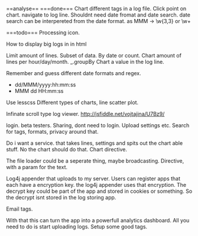 ==analyse==
===done===
Chart different tags in a log file.
Click point on chart. navigate to log line.
Shouldnt need date fromat and date search.
	date search can be interpereted from the date format.
	as MMM -> \w{3,3} or \w+

===todo===
Processing icon.

How to display big logs in in html

Limit amount of lines. Subset of data. By date or count.
Chart amount of lines per hour/day/month. _.groupBy
Chart a value in the log line.

Remember and guess different date formats and regex.
* dd/MMM/yyyy:hh:mm:ss
* MMM dd HH:mm:ss



Use lesscss
Different types of charts, line scatter plot.

Infinate scroll type log viewer. http://jsfiddle.net/vojtajina/U7Bz9/

login. beta testers.
Sharing, dont need to login. Upload settings etc.
Search for tags, formats, privacy around that.

Do i want a service. that takes lines, settings and spits out the chart able stuff.
No the chart should do that.
Chart directive.

The file loader could be a seperate thing, maybe broadcasting. Directive, with a param for the text.


Log4j appender that uploads to my server.
Users can register apps that each have a encryption key.
the log4j appender uses that encryption.
The decrypt key could be part of the app and stored in cookies or something. So the decrypt isnt stored in the log storing app.

Email tags.
	
With that this can turn the app into a powerfull analytics dashboard.
All you need to do is start uploading logs.
Setup some good tags.
